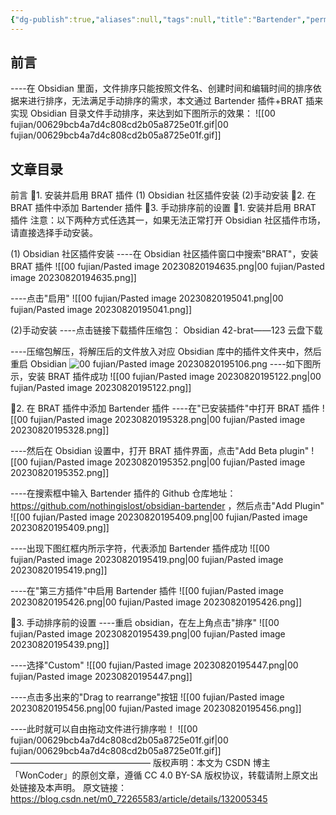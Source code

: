 ```yaml
---
{"dg-publish":true,"aliases":null,"tags":null,"title":"Bartender","permalink":"/0801-xuexibiji/obsidian/obsidian插件/Bartender/","dgPassFrontmatter":true,"noteIcon":""}
---
```


## 前言
----在 Obsidian 里面，文件排序只能按照文件名、创建时间和编辑时间的排序依据来进行排序，无法满足手动排序的需求，本文通过 Bartender 插件+BRAT 插来实现 Obsidian 目录文件手动排序，来达到如下图所示的效果：
![[00 fujian/00629bcb4a7d4c808cd2b05a8725e01f.gif\|00 fujian/00629bcb4a7d4c808cd2b05a8725e01f.gif]]

## 文章目录
前言
📌1. 安装并启用 BRAT 插件
(1) Obsidian 社区插件安装
(2)手动安装
📌2. 在 BRAT 插件中添加 Bartender 插件
📌3. 手动排序前的设置
📌1. 安装并启用 BRAT 插件
注意：以下两种方式任选其一，如果无法正常打开 Obsidian 社区插件市场，请直接选择手动安装。

(1) Obsidian 社区插件安装
----在 Obsidian 社区插件窗口中搜索"BRAT"，安装 BRAT 插件
![[00 fujian/Pasted image 20230820194635.png\|00 fujian/Pasted image 20230820194635.png]]

----点击"启用"
![[00 fujian/Pasted image 20230820195041.png\|00 fujian/Pasted image 20230820195041.png]]

(2)手动安装
----点击链接下载插件压缩包：
Obsidian 42-brat——123 云盘下载

----压缩包解压，将解压后的文件放入对应 Obsidian 库中的插件文件夹中，然后重启 Obsidian
![00 fujian/Pasted image 20230820195106.png](app://cfa336403b7ba47c0f713f5c66cd1a5e9ef8/H:/SynologyDrive/caiweili/00%20fujian/Pasted%20image%2020230820195106.png?1692532266716)
----如下图所示，安装 BRAT 插件成功
![[00 fujian/Pasted image 20230820195122.png\|00 fujian/Pasted image 20230820195122.png]]

📌2. 在 BRAT 插件中添加 Bartender 插件
----在"已安装插件"中打开 BRAT 插件
![[00 fujian/Pasted image 20230820195328.png\|00 fujian/Pasted image 20230820195328.png]]

----然后在 Obsidian 设置中，打开 BRAT 插件界面，点击"Add Beta plugin"
![[00 fujian/Pasted image 20230820195352.png\|00 fujian/Pasted image 20230820195352.png]]

----在搜索框中输入 Bartender 插件的 Github 仓库地址： https://github.com/nothingislost/obsidian-bartender ，然后点击"Add Plugin"
![[00 fujian/Pasted image 20230820195409.png\|00 fujian/Pasted image 20230820195409.png]]

----出现下图红框内所示字符，代表添加 Bartender 插件成功
![[00 fujian/Pasted image 20230820195419.png\|00 fujian/Pasted image 20230820195419.png]]

----在"第三方插件"中启用 Bartender 插件
![[00 fujian/Pasted image 20230820195426.png\|00 fujian/Pasted image 20230820195426.png]]

📌3. 手动排序前的设置
----重启 obsidian，在左上角点击"排序"
![[00 fujian/Pasted image 20230820195439.png\|00 fujian/Pasted image 20230820195439.png]]

----选择"Custom"
![[00 fujian/Pasted image 20230820195447.png\|00 fujian/Pasted image 20230820195447.png]]

----点击多出来的"Drag to rearrange"按钮
![[00 fujian/Pasted image 20230820195456.png\|00 fujian/Pasted image 20230820195456.png]]

----此时就可以自由拖动文件进行排序啦！
![[00 fujian/00629bcb4a7d4c808cd2b05a8725e01f.gif\|00 fujian/00629bcb4a7d4c808cd2b05a8725e01f.gif]]
————————————————
版权声明：本文为 CSDN 博主「WonCoder」的原创文章，遵循 CC 4.0 BY-SA 版权协议，转载请附上原文出处链接及本声明。
原文链接： https://blog.csdn.net/m0_72265583/article/details/132005345